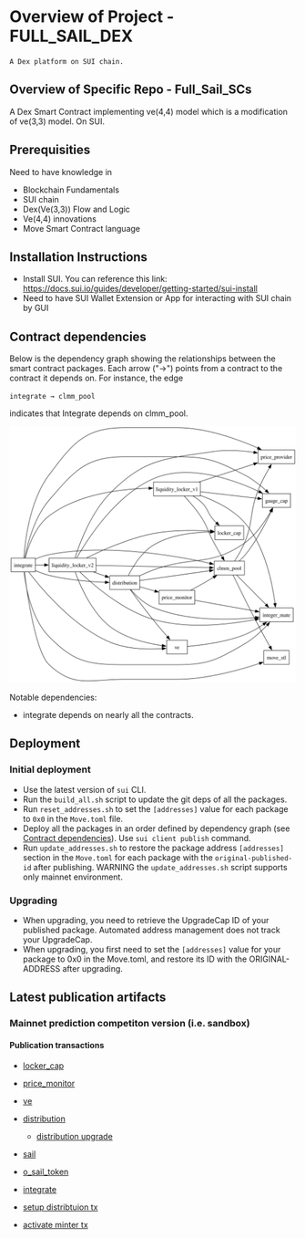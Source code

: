 # Overview of Project - FULL_SAIL_DEX

    A Dex platform on SUI chain.

## Overview of Specific Repo - Full_Sail_SCs

A Dex Smart Contract implementing ve(4,4) model which is a modification of ve(3,3) model. On SUI.

## Prerequisities

Need to have knowledge in
- Blockchain Fundamentals
- SUI chain
- Dex(Ve(3,3)) Flow and Logic
- Ve(4,4) innovations
- Move Smart Contract language

## Installation Instructions

- Install SUI. You can reference this link: https://docs.sui.io/guides/developer/getting-started/sui-install
- Need to have SUI Wallet Extension or App for interacting with SUI chain by GUI

## Contract dependencies

Below is the dependency graph showing the relationships between the smart contract packages. Each arrow ("→") points from a contract to the contract it depends on. For instance, the edge

`integrate → clmm_pool`

indicates that Integrate depends on clmm_pool.

![Dependency Graph](dependency_graph.svg)

Notable dependencies:
- integrate depends on nearly all the contracts.

## Deployment

### Initial deployment
- Use the latest version of `sui` CLI.
- Run the `build_all.sh` script to update the git deps of all the packages.
- Run `reset_addresses.sh` to set the `[addresses]` value for each package to `0x0` in the `Move.toml` file.
- Deploy all the packages in an order defined by dependency graph (see [Contract dependencies](#contract-dependencies)). 
Use `sui client publish` command.
- Run `update_addresses.sh` to restore the package address `[addresses]` section in the `Move.toml` for each package with the `original-published-id` after publishing. WARNING the `update_addresses.sh` script supports only mainnet environment.

### Upgrading
- When upgrading, you need to retrieve the UpgradeCap ID of your published package. Automated address management does not track your UpgradeCap.
- When upgrading, you first need to set the `[addresses]` value for your package to 0x0 in the Move.toml, and restore its ID with the ORIGINAL-ADDRESS after upgrading.

## Latest publication artifacts

### Mainnet prediction competiton version (i.e. sandbox)

#### Publication transactions

- [locker_cap](https://suivision.xyz/txblock/A9ETxo574RNtZYkZULKFA69mLrkhBEYYQ1JtpSyYTXGz)
- [price_monitor](https://suivision.xyz/txblock/BGgVbGEVY6ykp3vof5KbCppqSXLKgEj1oSR2er6ft1pi)
- [ve](https://suivision.xyz/txblock/8YKk71XhWNZS6trfWcvqHW2e9SHSc5pTL4kzvnNt7XzQ)
- [distribution](https://suivision.xyz/txblock/715V9xbf87hrs7hAG2xLgpLtue1fjD92ZgESrcMCiLBB)
    * [distribution upgrade](https://suivision.xyz/txblock/8oJ6vQNDxL5mjys8xqM5rZwDfZFRCtMAhL21y92LRKzm)
- [sail](https://suivision.xyz/txblock/68FQpwT3oTKq3bmhc9ez1k6r31D7WqNdgnUDsjQPxBkR)
- [o_sail_token](https://suiscan.xyz/mainnet/tx/71SWPFWjZLXoD4SwQuTDUGQm9sCbHXVPXy4aqsnyRCar)
- [integrate](https://suivision.xyz/txblock/B6CvCzjC3Q8n5QzgRk9mB4dQj5zchQ8JxYPeMQMYNPVE)

- [setup distribtuion tx](https://suiscan.xyz/mainnet/tx/ANbcJt5Yr6zGWabJbt7CbVU2vg4EZ83PHGgpV37qU3wk)
- [activate minter tx](https://suiscan.xyz/mainnet/tx/CbFUk1GqzXiGe3S1UK5rpTV1bTG9vb57mnzc74SPGrw)
